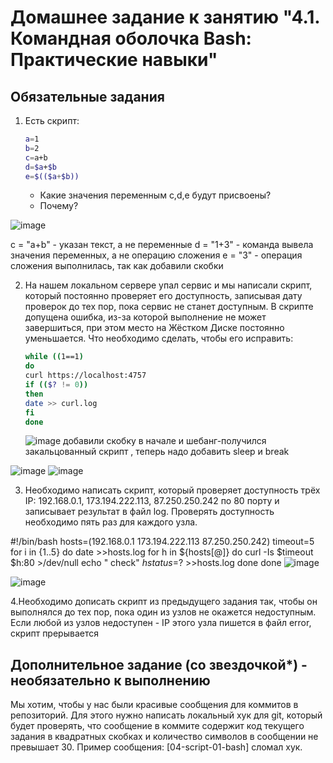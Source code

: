 

# Домашнее задание к занятию "4.1. Командная оболочка Bash: Практические навыки"

## Обязательные задания

1. Есть скрипт:
	```bash
	a=1
	b=2
	c=a+b
	d=$a+$b
	e=$(($a+$b))
	```
	* Какие значения переменным c,d,e будут присвоены?
	* Почему?

![image](https://user-images.githubusercontent.com/91008731/145453954-46855b1e-7a21-4baf-ab40-14e2520c7a8a.png)

c = "a+b" - указан текст,  а не переменные
d = "1+3" - команда вывела значения переменных,  а не операцию сложения 
e = "3"   - операция сложения выполнилась, так как добавили скобки 




2. На нашем локальном сервере упал сервис и мы написали скрипт, который постоянно проверяет его доступность, записывая дату проверок до тех пор, пока сервис не станет доступным. В скрипте допущена ошибка, из-за которой выполнение не может завершиться, при этом место на Жёстком Диске постоянно уменьшается. Что необходимо сделать, чтобы его исправить:
	```bash
	while ((1==1)
	do
	curl https://localhost:4757
	if (($? != 0))
	then
	date >> curl.log
	fi
	done
	```
	
	![image](https://user-images.githubusercontent.com/91008731/145614525-07125380-4023-4857-a06c-f004f462ace4.png)
добавили скобку в начале и шебанг-получился закальцованный скрипт , теперь надо добавить sleep и break 

![image](https://user-images.githubusercontent.com/91008731/145616643-4683a1e6-8947-458e-b8fc-28c92682b2ba.png)
![image](https://user-images.githubusercontent.com/91008731/145616695-fd8aa45e-6786-410d-ad8c-966421280521.png)

	
3. Необходимо написать скрипт, который проверяет доступность трёх IP: 192.168.0.1, 173.194.222.113, 87.250.250.242 по 80 порту и записывает результат в файл log. Проверять доступность необходимо пять раз для каждого узла.


#!/bin/bash
hosts=(192.168.0.1 173.194.222.113 87.250.250.242)
timeout=5
for i in {1..5}
do
date >>hosts.log
for h in ${hosts[@]}
do
curl -Is $timeout $h:80 >/dev/null
        echo "    check" $h status=$? >>hosts.log
    done
done
![image](https://user-images.githubusercontent.com/91008731/147006506-37245190-2da7-405e-9afa-eb301435c961.png)

![image](https://user-images.githubusercontent.com/91008731/147006577-c4b9f396-e43d-4e92-8836-705d00d41465.png)



4.Необходимо дописать скрипт из предыдущего задания так, чтобы он выполнялся до тех пор, пока один из узлов не окажется недоступным. Если любой из узлов недоступен - IP этого узла пишется в файл error, скрипт прерывается

## Дополнительное задание (со звездочкой*) - необязательно к выполнению

Мы хотим, чтобы у нас были красивые сообщения для коммитов в репозиторий. Для этого нужно написать локальный хук для git, который будет проверять, что сообщение в коммите содержит код текущего задания в квадратных скобках и количество символов в сообщении не превышает 30. Пример сообщения: \[04-script-01-bash\] сломал хук.

